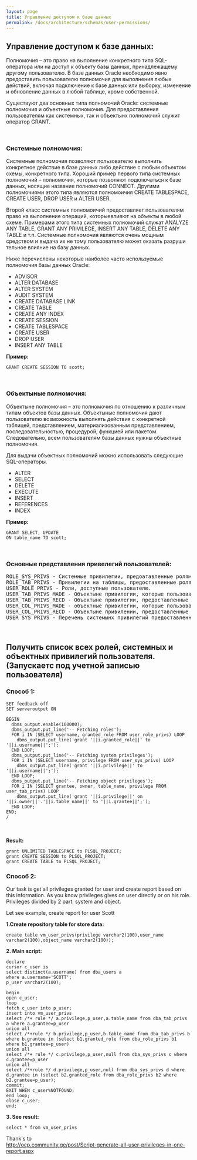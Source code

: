```yaml
---
layout: page
title: Управление доступом к базе данных
permalink: /docs/architecture/schemas/user-permissions/
---
```



<h2>Управление доступом к базе данных:</h2>


Полномочия – это право на выполнение конкретного типа SQL-оператора или на доступ к объекту базы данных, принадлежащему другому пользователю. В базе данных Oracle необходимо явно предоставить пользователю полномочия для выполнения любых действий, включая подключение к базе данных или выборку, изменение и обновление данных в любой таблице, кроме собственной.


Существуют два основных типа полномочий Oracle: системные полномочия и объектные полномочия. Для предоставления пользователям как системных, так и объектынх полномочий служит оператор GRANT.

<br/>
<h3> Системные полномочия: </h3>

Системные полномочия позволяют пользователю выполнить конкретное действие в базе данных либо действие с любым объектом схемы, конкретного типа. Хороший пример первого типа системных полномочий – полномочия, которые позволяют подключаться к базе данных, носящие название полномочий CONNECT. Другими полномочиями этого типа являются полномоичия CREATE TABLESPACE, CREATE USER, DROP USER и ALTER USER.

Второй класс системных полномоичий предоставляет пользователям право на выполнение операций, которыевлияют на объекты в любой схеме. Примерами этого типа системных полномочий служат ANALYZE ANY TABLE, GRANT ANY PRIVILEGE, INSERT ANY TABLE, DELETE ANY TABLE и т.п. Системные полномочия являются очень мощным средством и выдача их не тому пользователю может оказать разруши тельное влияние на базу данных.

Ниже перечислены некоторые наиболее часто используемые полномочия базы данных Oracle:


<ul>
<li> ADVISOR</li>
<li> ALTER DATABASE</li>
<li> ALTER SYSTEM</li>
<li> AUDIT SYSTEM</li>
<li> CREATE DATABASE LINK</li>
<li> CREATE TABLE</li>
<li> CREATE ANY INDEX</li>
<li> CREATE SESSION</li>
<li> CREATE TABLESPACE</li>
<li> CREATE USER</li>
<li> DROP USER</li>
<li> INSERT ANY TABLE</li>
</ul>


<strong>Пример: </strong><br/>

    GRANT CREATE SESSION TO scott;

<br/>
<h3> Объектыные полномочия: </h3>

Объектыне полномочия – это полномочия по отношению к различным типам объектов базы данных. Объектыные полномочия дают пользователю возможность выполнять действия с конкретной таблицей, представлением, материализованным представлением, последовательностью, процедурой, функцией или пакетом. Следовательно, всем пользователям базы данных нужны объектные полномочия.


Для выдачи объектных полномочий можно использовать следующие SQL-операторы.


<ul>
<li> ALTER </li>
<li> SELECT </li>
<li> DELETE</li>
<li> EXECUTE</li>
<li> INSERT</li>
<li> REFERENCES</li>
<li> INDEX</li>
</ul>


<strong>Пример: </strong>

    GRANT SELECT, UPDATE
    ON table_name TO scott;


<br/>
<h3>Основные представления привелегий пользователей:</h3>

<pre>
ROLE_SYS_PRIVS - Системные привилегии, предоатавленные ролям.
ROLE_TAB_PRIVS - Привилегии на таблицы, предоставленные ролям.
USER_ROLE_PRIVS - Роли, доступные пользователю.
USER_TAB_PRIVS_MADE - Объектыне привилегии, которые пользователь предоставил на свои объекты.
USER_TAB_PRIVS_RECD - Объектыне привилегии, предоставленные пользователю.
USER_COL_PRIVS_MADE - объектные привилегии, которые пользователь предоставил на столбцы своих объектов.
USER_COL_PRIVS_RECD - Объектыне привилении, предоставленные пользователю на столбцы чужих объектов.
USER_SYS_PRIVS - Перечень системынх привилегий предоставленных пользователю.
</pre>

<br/>
<h2>Получить список всех ролей, системных и объектных привилегий пользователя. (Запускаетс под учетной записью пользователя)</h2>


<h3>Способ 1:</h3>


    SET feedback off
    SET serveroutput ON

    BEGIN
      dbms_output.enable(100000);
      dbms_output.put_line('-- Fetching roles');
      FOR i IN (SELECT username, granted_role FROM user_role_privs) LOOP
        dbms_output.put_line('grant '||i.granted_role||' to '||i.username||';');
      END LOOP;
      dbms_output.put_line('-- Fetching system privileges');
      FOR i IN (SELECT username, privilege FROM user_sys_privs) LOOP
        dbms_output.put_line('grant '||i.privilege||' to '||i.username||';');
      END LOOP;
      dbms_output.put_line('-- Fetching object privileges');
      FOR i IN (SELECT grantee, owner, table_name, privilege FROM user_tab_privs) LOOP
        dbms_output.put_line('grant '||i.privilege||' on '||i.owner||'.'||i.table_name||' to '||i.grantee||';');
      END LOOP;
    END;
    /



<br/><br/>
<strong>Result:</strong>


    grant UNLIMITED TABLESPACE to PLSQL_PROJECT;
    grant CREATE SESSION to PLSQL_PROJECT;
    grant CREATE TABLE to PLSQL_PROJECT;


<h3>Способ 2:</h3>


Our task is get all privileges granted for user and create report based on this information. As you know privileges gives on user directly or on his role. Privileges divided by 2 part: system and object.

Let see example, create report for user Scott



<strong>1.Create repository table for store data:</strong>


    create table vm_user_privs(privilege varchar2(100),user_name varchar2(100),object_name varchar2(100));


<strong>2. Main script:</strong>


    declare
    cursor c_user is
    select distinct(a.username) from dba_users a
    where a.username='SCOTT';
    p_user varchar2(100);

    begin
    open c_user;
    loop
    fetch c_user into p_user;
    insert into vm_user_privs
    select /*+ rule */ a.privilege,p_user,a.table_name from dba_tab_privs a where a.grantee=p_user
    union all
    select /*+rule */ b.privilege,p_user,b.table_name from dba_tab_privs b where b.grantee in (select b1.granted_role from dba_role_privs b1 where b1.grantee=p_user)
    union all
    select /*+ rule */ c.privilege,p_user,null from dba_sys_privs c where c.grantee=p_user
    union all
    select /*+rule */ d.privilege,p_user,null from dba_sys_privs d where d.grantee in (select b2.granted_role from dba_role_privs b2 where b2.grantee=p_user);
    commit;
    EXIT WHEN c_user%NOTFOUND;
    end loop;
    close c_user;
    end;



<strong>3. See result:</strong>

    select * from vm_user_privs

Thank's to<br/>
http://ocp.community.ge/post/Script-generate-all-user-privileges-in-one-report.aspx
